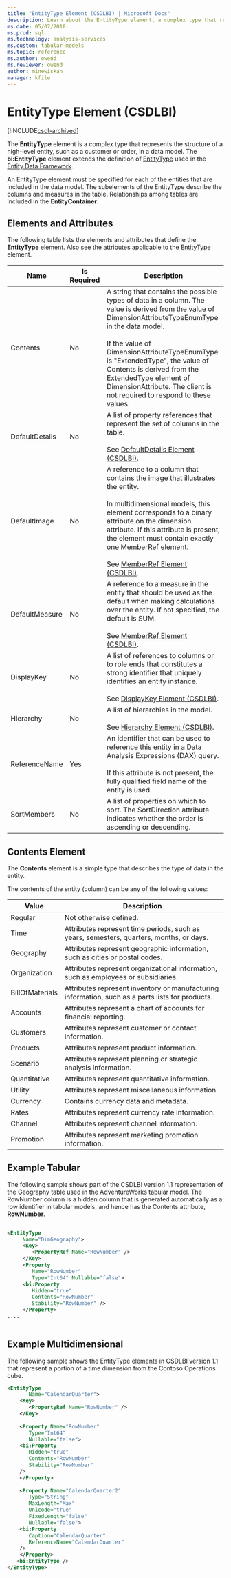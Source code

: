 ```yaml
---
title: "EntityType Element (CSDLBI) | Microsoft Docs"
description: Learn about the EntityType element, a complex type that represents the structure of a high-level entity, such as a customer or order, in a data model.
ms.date: 05/07/2018
ms.prod: sql
ms.technology: analysis-services
ms.custom: tabular-models
ms.topic: reference
ms.author: owend
ms.reviewer: owend
author: minewiskan
manager: kfile
---
```

# EntityType Element (CSDLBI)

[!INCLUDE[csdl-archived](../includes/csdl-archived.md)]

  The **EntityType** element is a complex type that represents the structure of a high-level entity, such as a customer or order, in a data model. The **bi:EntityType** element extends the definition of [EntityType](/previous-versions/dotnet/netframework-4.0/bb399206(v=vs.100)) used in the [Entity Data Framework](/dotnet/framework/data/adonet/ef/overview).  
  
 An EntityType element must be specified for each of the entities that are included in the data model. The subelements of the EntityType describe the columns and measures in the table. Relationships among tables are included in the **EntityContainer**.  
  
## Elements and Attributes  
 The following table lists the elements and attributes that define the **EntityType** element. Also see the attributes applicable to the [EntityType](/previous-versions/dotnet/netframework-4.0/bb399206(v=vs.100)) element.  
  
|Name|Is Required|Description|  
|----------|-----------------|-----------------|  
|Contents|No|A string that contains the possible types of data in a column. The value is derived from the value of  DimensionAttributeTypeEnumType in the data model.<br /><br /> If the value of DimensionAttributeTypeEnumType is "ExtendedType", the value of Contents is derived from the ExtendedType element of DimensionAttribute. The client is not required to respond to these values.|  
|DefaultDetails|No|A list of property references that represent the set of columns in the table.<br /><br /> See [DefaultDetails Element &#40;CSDLBI&#41;](defaultdetails-element-csdlbi.md).|  
|DefaultImage|No|A reference to a column that contains the image that illustrates the entity.<br /><br /> In multidimensional models, this element corresponds to a binary attribute on the dimension attribute. If this attribute is present, the element must contain exactly one MemberRef element.<br /><br /> See [MemberRef Element &#40;CSDLBI&#41;](memberref-element-csdlbi.md).|  
|DefaultMeasure|No|A reference to a measure in the entity that should be used as the default when making calculations over the entity. If not specified, the default is SUM.<br /><br /> See [MemberRef Element &#40;CSDLBI&#41;](memberref-element-csdlbi.md).|  
|DisplayKey|No|A list of references to columns or to role ends that constitutes a strong identifier that uniquely identifies an entity instance.<br /><br /> See [DisplayKey Element &#40;CSDLBI&#41;](displaykey-element-csdlbi.md).|  
|Hierarchy|No|A list of hierarchies in the model.<br /><br /> See [Hierarchy Element &#40;CSDLBI&#41;](hierarchy-element-csdlbi.md).|  
|ReferenceName|Yes|An identifier that can be used to reference this entity in a Data Analysis Expressions (DAX) query.<br /><br /> If this attribute is not present, the fully qualified field name of the entity is used.|  
|SortMembers|No|A list of properties on which to sort. The SortDirection attribute indicates whether the order is ascending or descending.|  
  
## Contents Element  
 The **Contents** element is a simple type that describes the type of data in the entity.  
  
 The contents of the entity (column) can be any of the following values:  
  
|Value|Description|  
|-----------|-----------------|  
|Regular|Not otherwise defined.|  
|Time|Attributes represent time periods, such as years, semesters, quarters, months, or days.|  
|Geography|Attributes represent geographic information, such as cities or postal codes.|  
|Organization|Attributes represent organizational information, such as employees or subsidiaries.|  
|BillOfMaterials|Attributes represent inventory or manufacturing information, such as a parts lists for products.|  
|Accounts|Attributes represent a chart of accounts for financial reporting.|  
|Customers|Attributes represent customer or contact information.|  
|Products|Attributes represent product information.|  
|Scenario|Attributes represent planning or strategic analysis information.|  
|Quantitative|Attributes represent quantitative information.|  
|Utility|Attributes represent miscellaneous information.|  
|Currency|Contains currency data and metadata.|  
|Rates|Attributes represent currency rate information.|  
|Channel|Attributes represent channel information.|  
|Promotion|Attributes represent marketing promotion information.|  
  
## Example Tabular
  
 The following sample shows part of the CSDLBI version 1.1 representation of the Geography table used in the AdventureWorks tabular model. The RowNumber column is a hidden column that is generated automatically as a row identifier in tabular models, and hence has the Contents attribute, **RowNumber**.  
  
```xml   
  
<EntityType   
     Name="DimGeography">  
     <Key>  
        <PropertyRef Name="RowNumber" />  
     </Key>  
     <Property   
        Name="RowNumber"   
        Type="Int64" Nullable="false">  
     <bi:Property   
        Hidden="true"   
        Contents="RowNumber"   
        Stability="RowNumber" />  
     </Property>  
....  
  
```  
  
## Example Multidimensional  
  
 The following sample shows the EntityType elements in CSDLBI version 1.1 that represent a portion of a time dimension from the Contoso Operations cube.  
  
```xml   
<EntityType   
       Name="CalendarQuarter">  
    <Key>  
       <PropertyRef Name="RowNumber" />  
    </Key>  
  
    <Property Name="RowNumber"   
       Type="Int64"   
       Nullable="false">  
    <bi:Property   
       Hidden="true"   
       Contents="RowNumber"   
       Stability="RowNumber"   
    />  
    </Property>  
  
    <Property Name="CalendarQuarter2"   
       Type="String"   
       MaxLength="Max"   
       Unicode="true"   
       FixedLength="false"   
       Nullable="false">  
    <bi:Property   
       Caption="CalendarQuarter"   
       ReferenceName="CalendarQuarter"   
    />  
    </Property>  
   <bi:EntityType />  
</EntityType>  
```